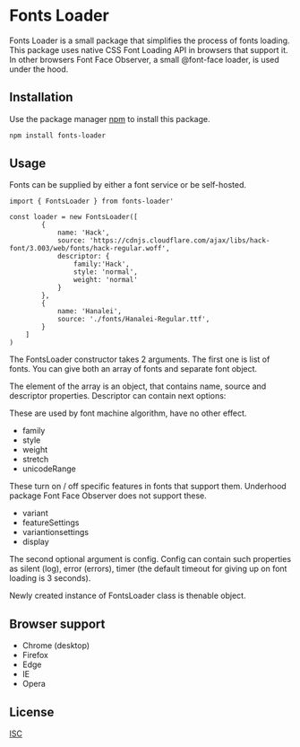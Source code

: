 # Fonts Loader

Fonts Loader is a small package that simplifies the process of fonts loading. This package uses native CSS Font Loading API in browsers that support it. In other browsers Font Face Observer, a small @font-face loader, is used under the hood. 
  

## Installation

Use the package manager [npm](https://www.npmjs.com/get-npm) to install this package.

```bash
npm install fonts-loader
```


## Usage

Fonts can be supplied by either a font service or be self-hosted.

```
import { FontsLoader } from fonts-loader'

const loader = new FontsLoader([
        {
            name: 'Hack', 
            source: 'https://cdnjs.cloudflare.com/ajax/libs/hack-font/3.003/web/fonts/hack-regular.woff',
            descriptor: {
                family:'Hack',
                style: 'normal',
                weight: 'normal'
            }
        },
        {
            name: 'Hanalei',
            source: './fonts/Hanalei-Regular.ttf',
        }
    ]
)
```
The FontsLoader constructor takes 2 arguments. The first one is list of fonts. You can give both an array of fonts and separate font object. 

The element of the array is an object, that contains name, source and descriptor properties. Descriptor can contain next options:

These are used by font machine algorithm, have no other effect.
*   family
*   style
*   weight
*   stretch
*   unicodeRange

These turn on / off specific features in fonts that support them. Underhood package Font Face Observer does not support these.
*   variant
*   featureSettings
*   variantionsettings
*   display 

The second optional argument is config. Config can contain such properties as silent (log), error (errors), timer (the default timeout for giving up on font loading is 3 seconds). 

Newly created instance of FontsLoader class is thenable object.

  
## Browser support
* Chrome (desktop)
* Firefox
* Edge
* IE
* Opera


## License
[ISC](https://choosealicense.com/licenses/isc/)
